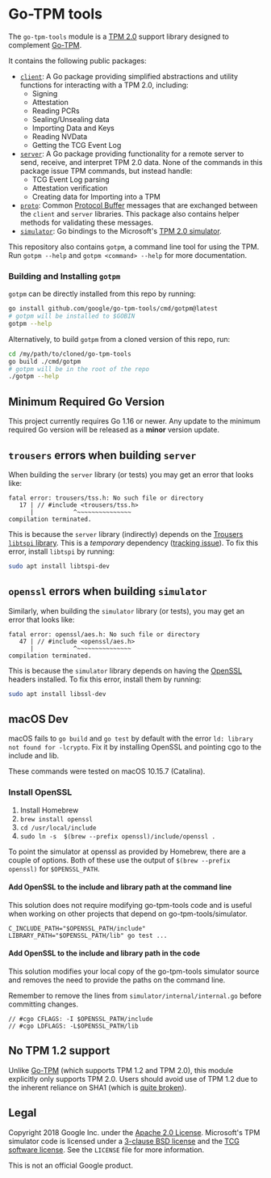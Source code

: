 # Go-TPM tools

The `go-tpm-tools` module is a [TPM 2.0](https://trustedcomputinggroup.org/resource/trusted-platform-module-2-0-a-brief-introduction/) support library designed to complement [Go-TPM](https://github.com/google/go-tpm).

It contains the following public packages:
  - [`client`](https://pkg.go.dev/github.com/google/go-tpm-tools@v0.3.0-alpha/client):
    A Go package providing simplified abstractions and utility functions for interacting with a TPM 2.0, including:
      - Signing
      - Attestation
      - Reading PCRs
      - Sealing/Unsealing data
      - Importing Data and Keys
      - Reading NVData
      - Getting the TCG Event Log
  - [`server`](https://pkg.go.dev/github.com/google/go-tpm-tools@v0.3.0-alpha/server):
    A Go package providing functionality for a remote server to send, receive, and interpret TPM 2.0 data. None of the commands in this package issue TPM commands, but instead handle:
      - TCG Event Log parsing
      - Attestation verification
      - Creating data for Importing into a TPM
  - [`proto`](https://pkg.go.dev/github.com/google/go-tpm-tools@v0.3.0-alpha/proto):
    Common [Protocol Buffer](https://developers.google.com/protocol-buffers) messages that are exchanged between the `client` and `server` libraries. This package also contains helper methods for validating these messages.
  - [`simulator`](https://pkg.go.dev/github.com/google/go-tpm-tools@v0.3.0-alpha/simulator):
    Go bindings to the Microsoft's [TPM 2.0 simulator](https://github.com/Microsoft/ms-tpm-20-ref/).

This repository also contains `gotpm`, a command line tool for using the TPM.
Run `gotpm --help` and `gotpm <command> --help` for more documentation.

### Building and Installing `gotpm`

`gotpm` can be directly installed from this repo by running:
```bash
go install github.com/google/go-tpm-tools/cmd/gotpm@latest
# gotpm will be installed to $GOBIN
gotpm --help
```
Alternatively, to build `gotpm` from a cloned version of this repo, run:
```bash
cd /my/path/to/cloned/go-tpm-tools
go build ./cmd/gotpm
# gotpm will be in the root of the repo
./gotpm --help
```

## Minimum Required Go Version

This project currently requires Go 1.16 or newer. Any update to the minimum required Go version will be released as a **minor** version update.

## `trousers` errors when building `server`

When building the `server` library (or tests) you may get an error that looks like:
```
fatal error: trousers/tss.h: No such file or directory
   17 | // #include <trousers/tss.h>
      |           ^~~~~~~~~~~~~~~~
compilation terminated.
```
This is because the `server` library (indirectly) depends on the [Trousers `libtspi` library](http://trousers.sourceforge.net/). This is a _temporary_ dependency ([tracking issue](https://github.com/google/go-tpm-tools/issues/109)). To fix this error, install `libtspi` by running:
```bash
sudo apt install libtspi-dev
```

## `openssl` errors when building `simulator`

Similarly, when building the `simulator` library (or tests), you may get an error that looks like:
```
fatal error: openssl/aes.h: No such file or directory
   47 | // #include <openssl/aes.h>
      |           ^~~~~~~~~~~~~~~~
compilation terminated.
```
This is because the `simulator` library depends on having the [OpenSSL](https://www.openssl.org/) headers installed. To fix this error, install them by running:
```bash
sudo apt install libssl-dev
```

## macOS Dev
macOS fails to `go build` and `go test` by default with the error `ld: library not found for -lcrypto`.
Fix it by installing OpenSSL and pointing cgo to the include and lib.

These commands were tested on macOS 10.15.7 (Catalina).
### Install OpenSSL
1. Install Homebrew
1. `brew install openssl`
1. `cd /usr/local/include`
1. `sudo ln -s  $(brew --prefix openssl)/include/openssl .`

To point the simulator at openssl as provided by Homebrew, there are a couple
of options. Both of these use the output of `$(brew --prefix openssl)` for
`$OPENSSL_PATH`.

#### Add OpenSSL to the include and library path at the command line
This solution does not require modifying go-tpm-tools code and is useful when
working on other projects that depend on go-tpm-tools/simulator.
```
C_INCLUDE_PATH="$OPENSSL_PATH/include" LIBRARY_PATH="$OPENSSL_PATH/lib" go test ...
```

#### Add OpenSSL to the include and library path in the code
This solution modifies your local copy of the go-tpm-tools simulator source
and removes the need to provide the paths on the command line.

Remember to remove the lines from `simulator/internal/internal.go` before
committing changes.
```
// #cgo CFLAGS: -I $OPENSSL_PATH/include
// #cgo LDFLAGS: -L$OPENSSL_PATH/lib
```

## No TPM 1.2 support

Unlike [Go-TPM](https://github.com/google/go-tpm) (which supports TPM 1.2 and TPM 2.0), this module explicitly only supports TPM 2.0. Users should avoid use of TPM 1.2 due to the inherent reliance on SHA1 (which is [quite broken](https://sha-mbles.github.io/)).

## Legal

Copyright 2018 Google Inc. under the
[Apache 2.0 License](https://www.apache.org/licenses/LICENSE-2.0). Microsoft's TPM simulator
code is licensed under a [3-clause BSD license](https://opensource.org/licenses/BSD-3-Clause) and the [TCG software license](https://trustedcomputinggroup.org/wp-content/uploads/TPM-Rev-2.0-Part-1-Architecture-01.38.pdf). See the `LICENSE` file for more information.

This is not an official Google product.
